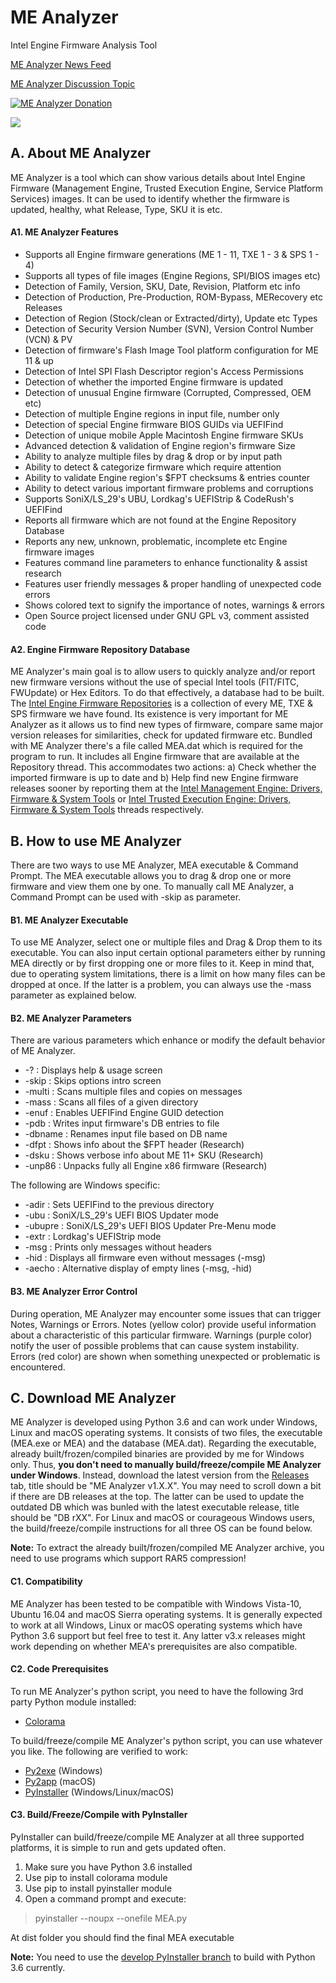 # ME Analyzer
Intel Engine Firmware Analysis Tool

[ME Analyzer News Feed](https://twitter.com/platomaniac)

[ME Analyzer Discussion Topic](http://www.win-raid.com/t840f39-ME-Analyzer-Intel-Engine-Firmware-Analysis-Tool.html#msg14803)

[![ME Analyzer Donation](https://img.shields.io/badge/Donate-PayPal-green.svg)](https://www.paypal.com/cgi-bin/webscr?cmd=_s-xclick&hosted_button_id=DJDZD3PRGCSCL)

![](https://i.imgur.com/VMFKT8Y.png)

## **A. About ME Analyzer**

ME Analyzer is a tool which can show various details about Intel Engine Firmware (Management Engine, Trusted Execution Engine, Service Platform Services) images. It can be used to identify whether the firmware is updated, healthy, what Release, Type, SKU it is etc.

#### **A1. ME Analyzer Features**

- Supports all Engine firmware generations (ME 1 - 11, TXE 1 - 3 & SPS 1 - 4)
- Supports all types of file images (Engine Regions, SPI/BIOS images etc)
- Detection of Family, Version, SKU, Date, Revision, Platform etc info
- Detection of Production, Pre-Production, ROM-Bypass, MERecovery etc Releases
- Detection of Region (Stock/clean or Extracted/dirty), Update etc Types
- Detection of Security Version Number (SVN), Version Control Number (VCN) & PV
- Detection of firmware's Flash Image Tool platform configuration for ME 11 & up
- Detection of Intel SPI Flash Descriptor region's Access Permissions
- Detection of whether the imported Engine firmware is updated
- Detection of unusual Engine firmware (Corrupted, Compressed, OEM etc)
- Detection of multiple Engine regions in input file, number only
- Detection of special Engine firmware BIOS GUIDs via UEFIFind
- Detection of unique mobile Apple Macintosh Engine firmware SKUs
- Advanced detection & validation of Engine region's firmware Size
- Ability to analyze multiple files by drag & drop or by input path
- Ability to detect & categorize firmware which require attention
- Ability to validate Engine region's $FPT checksums & entries counter
- Ability to detect various important firmware problems and corruptions
- Supports SoniX/LS_29's UBU, Lordkag's UEFIStrip & CodeRush's UEFIFind
- Reports all firmware which are not found at the Engine Repository Database
- Reports any new, unknown, problematic, incomplete etc Engine firmware images
- Features command line parameters to enhance functionality & assist research
- Features user friendly messages & proper handling of unexpected code errors
- Shows colored text to signify the importance of notes, warnings & errors
- Open Source project licensed under GNU GPL v3, comment assisted code

#### **A2. Engine Firmware Repository Database**

ME Analyzer's main goal is to allow users to quickly analyze and/or report new firmware versions without the use of special Intel tools (FIT/FITC, FWUpdate) or Hex Editors. To do that effectively, a database had to be built. The [Intel Engine Firmware Repositories](http://www.win-raid.com/t832f39-Intel-Management-amp-Trusted-Execution-Engine-Firmware-Repository.html) is a collection of every ME, TXE & SPS firmware we have found. Its existence is very important for ME Analyzer as it allows us to find new types of firmware, compare same major version releases for similarities, check for updated firmware etc. Bundled with ME Analyzer there's a file called MEA.dat which is required for the program to run. It includes all Engine firmware that are available at the Repository thread. This accommodates two actions: a) Check whether the imported firmware is up to date and b) Help find new Engine firmware releases sooner by reporting them at the [Intel Management Engine: Drivers, Firmware & System Tools](http://www.win-raid.com/t596f39-Intel-Management-Engine-Drivers-Firmware-amp-System-Tools.html) or [Intel Trusted Execution Engine: Drivers, Firmware & System Tools](http://www.win-raid.com/t624f39-Intel-Trusted-Execution-Engine-Drivers-Firmware-amp-System-Tools.html) threads respectively.

## **B. How to use ME Analyzer**

There are two ways to use ME Analyzer, MEA executable & Command Prompt. The MEA executable allows you to drag & drop one or more firmware and view them one by one. To manually call ME Analyzer, a Command Prompt can be used with -skip as parameter.

#### **B1. ME Analyzer Executable**

To use ME Analyzer, select one or multiple files and Drag & Drop them to its executable. You can also input certain optional parameters either by running MEA directly or by first dropping one or more files to it. Keep in mind that, due to operating system limitations, there is a limit on how many files can be dropped at once. If the latter is a problem, you can always use the -mass parameter as explained below.

#### **B2. ME Analyzer Parameters**

There are various parameters which enhance or modify the default behavior of ME Analyzer.

* -?      : Displays help & usage screen
* -skip   : Skips options intro screen
* -multi  : Scans multiple files and copies on messages
* -mass   : Scans all files of a given directory
* -enuf   : Enables UEFIFind Engine GUID detection
* -pdb    : Writes input firmware's DB entries to file
* -dbname : Renames input file based on DB name
* -dfpt   : Shows info about the $FPT header (Research)
* -dsku   : Shows verbose info about ME 11+ SKU (Research)
* -unp86  : Unpacks fully all Engine x86 firmware (Research)

The following are Windows specific:

* -adir   : Sets UEFIFind to the previous directory
* -ubu    : SoniX/LS_29's UEFI BIOS Updater mode
* -ubupre : SoniX/LS_29's UEFI BIOS Updater Pre-Menu mode
* -extr   : Lordkag's UEFIStrip mode
* -msg    : Prints only messages without headers
* -hid    : Displays all firmware even without messages (-msg)
* -aecho  : Alternative display of empty lines (-msg, -hid)

#### **B3. ME Analyzer Error Control**

During operation, ME Analyzer may encounter some issues that can trigger Notes, Warnings or Errors. Notes (yellow color) provide useful information about a characteristic of this particular firmware. Warnings (purple color) notify the user of possible problems that can cause system instability. Errors (red color) are shown when something unexpected or problematic is encountered.

## **C. Download ME Analyzer**

ME Analyzer is developed using Python 3.6 and can work under Windows, Linux and macOS operating systems. It consists of two files, the executable (MEA.exe or MEA) and the database (MEA.dat). Regarding the executable, already built/frozen/compiled binaries are provided by me for Windows only. Thus, **you don't need to manually build/freeze/compile ME Analyzer under Windows**. Instead, download the latest version from the [Releases](https://github.com/platomav/MEAnalyzer/releases) tab, title should be "ME Analyzer v1.X.X". You may need to scroll down a bit if there are DB releases at the top. The latter can be used to update the outdated DB which was bunled with the latest executable release, title should be "DB rXX". For Linux and macOS or courageous Windows users, the build/freeze/compile instructions for all three OS can be found below.

**Note:** To extract the already built/frozen/compiled ME Analyzer archive, you need to use programs which support RAR5 compression!

#### **C1. Compatibility**

ME Analyzer has been tested to be compatible with Windows Vista-10, Ubuntu 16.04 and macOS Sierra operating systems. It is generally expected to work at all Windows, Linux or macOS operating systems which have Python 3.6 support but feel free to test it. Any latter v3.x releases might work depending on whether MEA's prerequisites are also compatible.

#### **C2. Code Prerequisites**

To run ME Analyzer's python script, you need to have the following 3rd party Python module installed:

* [Colorama](https://pypi.python.org/pypi/colorama)

To build/freeze/compile ME Analyzer's python script, you can use whatever you like. The following are verified to work:

* [Py2exe](https://pypi.python.org/pypi/py2exe) (Windows)
* [Py2app](https://pypi.python.org/pypi/py2app) (macOS)
* [PyInstaller](https://pypi.python.org/pypi/PyInstaller/) (Windows/Linux/macOS)

#### **C3. Build/Freeze/Compile with PyInstaller**

PyInstaller can build/freeze/compile ME Analyzer at all three supported platforms, it is simple to run and gets updated often.

1. Make sure you have Python 3.6 installed
2. Use pip to install colorama module
3. Use pip to install pyinstaller module
4. Open a command prompt and execute:

> pyinstaller --noupx --onefile MEA.py

At dist folder you should find the final MEA executable

**Note:** You need to use the [develop PyInstaller branch](https://github.com/pyinstaller/pyinstaller/tree/develop) to build with Python 3.6 currently.